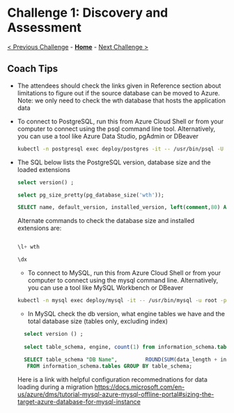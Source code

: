 # Challenge 1: Discovery and Assessment 

[< Previous Challenge](./00-prereqs.md) - **[Home](./README.md)** - [Next Challenge >](./02-offline-migration.md)

## Coach Tips

* The attendees should check the links given in Reference section about limitations to figure out if the source database can be moved to Azure. Note: we only need to check the wth database that hosts the application data




* To connect to PostgreSQL, run this from Azure Cloud Shell or from your computer to connect using the psql command line tool. Alternatively, you can use a tool like Azure Data Studio, pgAdmin or DBeaver




    ```bash
    kubectl -n postgresql exec deploy/postgres -it -- /usr/bin/psql -U postgres wth
    ```
    
    
    
* The SQL below lists the PostgreSQL version, database size and the loaded extensions


 
   
   ```sql
   select version() ;
   
   select pg_size_pretty(pg_database_size('wth'));
  
   SELECT name, default_version, installed_version, left(comment,80) As comment FROM pg_available_extensions WHERE installed_version IS NOT NULL ORDER BY name;
   ```
   
   Alternate commands to check the database size and installed extensions are:
   
   ```sql
   
   \l+ wth 
   
   \dx
   
   ```
   
   
   * To connect to MySQL, run this from Azure Cloud Shell or from your computer to connect using the mysql command line. Alternatively, you can use a tool like MySQL Workbench or DBeaver



    ```bash
    kubectl -n mysql exec deploy/mysql -it -- /usr/bin/mysql -u root -p
    ```



    * In MySQL check the db version, what engine tables we have and the total database size (tables only, excluding index)


    
    ```sql
      select version () ;
      
      select table_schema, engine, count(1) from information_schema.tables where table_schema = 'wth' group by table_schema, engine  ;
            
      SELECT table_schema "DB Name",         ROUND(SUM(data_length + index_length) / 1024 / 1024, 1) "DB Size in MB"
       FROM information_schema.tables GROUP BY table_schema; 
    ```
    Here is a link with helpful configuration recommednations for data loading during a migration
    https://docs.microsoft.com/en-us/azure/dms/tutorial-mysql-azure-mysql-offline-portal#sizing-the-target-azure-database-for-mysql-instance
